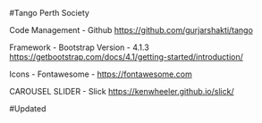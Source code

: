 #Tango Perth Society 

Code Management -
Github 
https://github.com/gurjarshakti/tango 

Framework - 
Bootstrap Version - 4.1.3 
https://getbootstrap.com/docs/4.1/getting-started/introduction/ 

Icons - 
Fontawesome - https://fontawesome.com 

CAROUSEL SLIDER - 
Slick 
https://kenwheeler.github.io/slick/

#Updated

